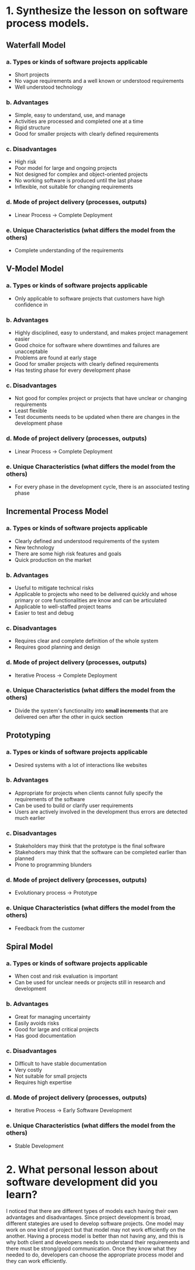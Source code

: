# 1. Synthesize the lesson on software process models.
## Waterfall Model
### a. Types or kinds of software projects applicable  
- Short projects
- No vague requirements and a well known or understood requirements
- Well understood technology
### b. Advantages  
- Simple, easy to understand, use, and manage
- Activities are processed and completed one at a time
- Rigid structure
- Good for smaller projects with clearly defined requirements
### c. Disadvantages  
- High risk 
- Poor model for large and ongoing projects
- Not designed for complex and object-oriented projects
- No working software is produced until the last phase
- Inflexible, not suitable for changing requirements
### d. Mode of project delivery (processes, outputs)  
- Linear Process -> Complete Deployment
### e. Unique Characteristics (what differs the model from the others)
- Complete understanding of the requirements

## V-Model Model
### a. Types or kinds of software projects applicable  
- Only applicable to software projects that customers have high confidence in
### b. Advantages  
- Highly disciplined, easy to understand, and makes project management easier
- Good choice for software where downtimes and failures are unacceptable
- Problems are found at early stage
- Good for smaller projects with clearly defined requirements
- Has testing phase for every development phase
### c. Disadvantages  
- Not good for complex project or projects that have unclear or changing requirements
- Least flexible
- Test documents needs to be updated when there are changes in the development phase
### d. Mode of project delivery (processes, outputs)  
- Linear Process -> Complete Deployment
### e. Unique Characteristics (what differs the model from the others)
- For every phase in the development cycle, there is an associated testing phase

## Incremental Process Model
### a. Types or kinds of software projects applicable  
- Clearly defined and understood requirements of the system
- New technology
- There are some high risk features and goals
- Quick production on the market
### b. Advantages  
- Useful to mitigate technical risks
- Applicable to projects who need to be delivered quickly and whose primary or core functionalities are know and can be articulated
- Applicable to well-staffed project teams
- Easier to test and debug
### c. Disadvantages  
- Requires clear and complete definition of the whole system
- Requires good planning and design
### d. Mode of project delivery (processes, outputs)  
- Iterative Process -> Complete Deployment
### e. Unique Characteristics (what differs the model from the others)
- Divide the system's functionality into **small increments** that are delivered oen after the other in quick section

## Prototyping
### a. Types or kinds of software projects applicable  
- Desired systems with a lot of interactions like websites
### b. Advantages  
- Appropriate for projects when clients cannot fully specify the requirements of the software
- Can be used to build or clarify user requirements
- Users are actively involved in the development thus errors are detected much earlier
### c. Disadvantages  
- Stakeholders may think that the prototype is the final software
- Stakehoders may think that the software can be completed earlier than planned
- Prone to programming blunders
### d. Mode of project delivery (processes, outputs)  
- Evolutionary process -> Prototype
### e. Unique Characteristics (what differs the model from the others)
- Feedback from the customer

## Spiral Model
### a. Types or kinds of software projects applicable  
- When cost and risk evaluation is important
- Can be used for unclear needs or projects still in research and development
### b. Advantages  
- Great for managing uncertainty
- Easily avoids risks
- Good for large and critical projects
- Has good documentation
### c. Disadvantages  
- Difficult to have stable documentation
- Very costly
- Not suitable for small projects
- Requires high expertise
### d. Mode of project delivery (processes, outputs)  
- Iterative Process -> Early Software Development
### e. Unique Characteristics (what differs the model from the others)
- Stable Development

# 2. What personal lesson about software development did  you learn?
I noticed that there are different types of models each having their own advantages and disadvantages. Since project development is broad, different stategies are used to develop software projects. One model may work on one kind of project but that model may not work efficiently on the another. Having a process model is better than not having any, and this is why both client and developers needs to understand their requirements and there must be strong/good communication. Once they know what they needed to do, developers can choose the appropriate process model and they can work efficiently.